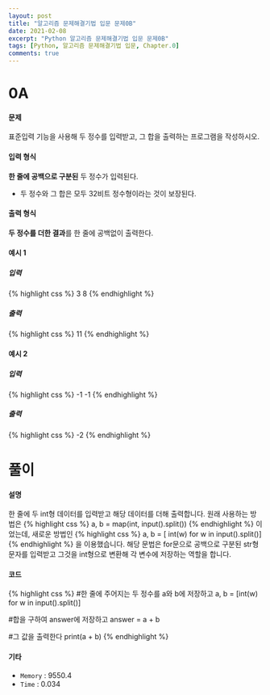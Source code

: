 ```yaml
---
layout: post
title: "알고리즘 문제해결기법 입문 문제0B"
date: 2021-02-08
excerpt: "Python 알고리즘 문제해결기법 입문 문제0B"
tags: [Python, 알고리즘 문제해결기법 입문, Chapter.0]
comments: true
---
```

# 0A

#### 문제
표준입력 기능을 사용해 두 정수를 입력받고, 그 합을 출력하는 프로그램을 작성하시오.

#### 입력 형식
**한 줄에 공백으로 구분된** 두 정수가 입력된다.
- 두 정수와 그 합은 모두 32비트 정수형이라는 것이 보장된다.

#### 출력 형식
**두 정수를 더한 결과**를 한 줄에 공백없이 출력한다.

#### 예시 1
##### 입력
{% highlight css %}
3 8
{% endhighlight %}
##### 출력
{% highlight css %}
11
{% endhighlight %}

#### 예시 2
##### 입력
{% highlight css %}
-1 -1
{% endhighlight %}
##### 출력
{% highlight css %}
-2
{% endhighlight %}


# 풀이

#### 설명
한 줄에 두 int형 데이터를 입력받고 해당 데이터를 더해 출력합니다.
원래 사용하는 방법은
{% highlight css %}
a, b = map(int, input().split())
{% endhighlight %}
이었는데, 새로운 방법인
{% highlight css %}
a, b = [ int(w) for w in input().split()]
{% endhighlight %}
을 이용했습니다. 해당 문법은 for문으로 공백으로 구분된 str형 문자를 입력받고 그것을 int형으로 변환해 각 변수에 저장하는 역할을 합니다.

#### 코드
{% highlight css %}
#한 줄에 주어지는 두 정수를 a와 b에 저장하고 
a, b = [int(w) for w in input().split()]

#합을 구하여 answer에 저장하고
answer = a + b


#그 값을 출력한다
print(a + b)
{% endhighlight %}

#### 기타
- `Memory` : 9550.4
- `Time` : 0.034